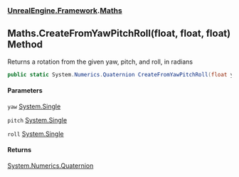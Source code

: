 ### [UnrealEngine.Framework](./UnrealEngine-Framework.md 'UnrealEngine.Framework').[Maths](./UnrealEngine-Framework-Maths.md 'UnrealEngine.Framework.Maths')
## Maths.CreateFromYawPitchRoll(float, float, float) Method
Returns a rotation from the given yaw, pitch, and roll, in radians  
```csharp
public static System.Numerics.Quaternion CreateFromYawPitchRoll(float yaw, float pitch, float roll);
```
#### Parameters
<a name='UnrealEngine-Framework-Maths-CreateFromYawPitchRoll(float_float_float)-yaw'></a>
`yaw` [System.Single](https://docs.microsoft.com/en-us/dotnet/api/System.Single 'System.Single')  
  
<a name='UnrealEngine-Framework-Maths-CreateFromYawPitchRoll(float_float_float)-pitch'></a>
`pitch` [System.Single](https://docs.microsoft.com/en-us/dotnet/api/System.Single 'System.Single')  
  
<a name='UnrealEngine-Framework-Maths-CreateFromYawPitchRoll(float_float_float)-roll'></a>
`roll` [System.Single](https://docs.microsoft.com/en-us/dotnet/api/System.Single 'System.Single')  
  
#### Returns
[System.Numerics.Quaternion](https://docs.microsoft.com/en-us/dotnet/api/System.Numerics.Quaternion 'System.Numerics.Quaternion')  
